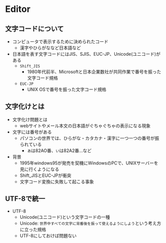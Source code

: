 # Editor

## 文字コードについて

* コンピュータで表示するために決められたコード
    * 漢字やひらがななど日本語など
* 日本語を表す文字コードにはJIS、SJIS、EUC-JP、Unicode(ユニコード)がある
    * `Shift_JIS`
        * 1980年代前半、Microsoftと日本企業数社が共同作業で番号を振った文字コード規格
    * `EUC-JP`
        * UNIX OSで番号を振った文字コード規格
        
## 文字化けとは

* 文字化け問題とは
    * webサイトやメール本文の日本語がぐちゃぐちゃの表示になる現象
* 文字には番号がある
    * パソコンの世界では、ひらがな・カタカナ・漢字に一つ一つの番号が振られている
        * `あ`は82AO番、`い`は82A2番…など
* 背景
    * 1995年windows95が発売を契機にWindowsのPCで、UNIXサーバーを見に行くようになる
    * Shift_JISとEUC-JPが衝突
    * 文字コード変換に失敗して起こる事象

## UTF-8で統一

* UTF-8
    * Unicode(ユニコード)という文字コードの一種
    * Unicode: `世界中すべての文字に背番後を振って使えるようにしよう`という考え方に立った規格
    * UTF-8にしておけば問題ない

